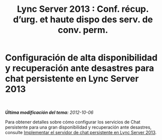 ﻿---
title: "Lync Server 2013 : Conf. récup. d’urg. et haute dispo des serv. de conv. perm."
TOCTitle: Configuración de alta disponibilidad y recuperación ante desastres para chat persistente
ms:assetid: 2b91c244-796c-416d-bf9b-e99613e901af
ms:mtpsurl: https://technet.microsoft.com/es-es/library/JJ552854(v=OCS.15)
ms:contentKeyID: 49115277
ms.date: 01/07/2017
mtps_version: v=OCS.15
ms.translationtype: HT
---

# Configuración de alta disponibilidad y recuperación ante desastres para chat persistente en Lync Server 2013

 

_**Última modificación del tema:** 2012-10-06_

Para obtener detalles sobre cómo configurar los servicios de Chat persistente para una gran disponibilidad y recuperación ante desastres, consulte [Implementar el servidor de chat persistente en Lync Server 2013](lync-server-2013-deploying-persistent-chat-server.md).

